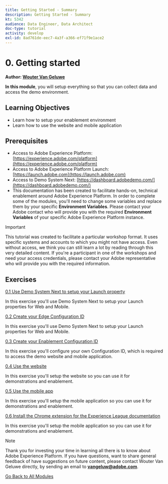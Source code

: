 ```yaml
---
title: Getting Started - Summary
description: Getting Started - Summary
kt: 5342
audience: Data Engineer, Data Architect
doc-type: tutorial
activity: develop
exl-id: 8ad761de-eec7-4a3f-a366-ef71f9e1ace2
---
```

# 0. Getting started

**Author: [Wouter Van Geluwe](https://www.linkedin.com/in/woutervangeluwe/)**

**In this module**, you will setup everything so that you can collect data and access the demo environment.

## Learning Objectives

- Learn how to setup your enablement environment
- Learn how to use the website and mobile application

## Prerequisites

- Access to Adobe Experience Platform: [https://experience.adobe.com/platform](https://experience.adobe.com/platform)
- Access to Adobe Experience Platform Launch: [https://launch.adobe.com](https://launch.adobe.com)
- Access to Demo System Next: [https://dashboard.adobedemo.com/](https://dashboard.adobedemo.com/)
- This documentation has been created to facilitate hands-on, technical enablement around Adobe Experience Platform. In order to complete some of the modules, you'll need to change some variables and replace them by your specific **Environment Variables**. Please contact your Adobe contact who will provide you with the required **Environment Variables** of your specific Adobe Experience Platform instance.

>[!IMPORTANT] 
>
>This tutorial was created to facilitate a particular workshop format. It uses specific systems and accounts to which you might not have access. Even without access, we think you can still learn a lot by reading through this very detailed content. If you're a participant in one of the workshops and need your access credentials, please contact your Adobe representative who will provide you with the required information.


## Exercises

[0.1 Use Demo System Next to setup your Launch property](./ex1.md)

In this exercise you'll use Demo System Next to setup your Launch properties for Web and Mobile.

[0.2 Create your Edge Configuration ID](./ex2.md)

In this exercise you'll use Demo System Next to setup your Launch properties for Web and Mobile.

[0.3 Create your Enablement Configuration ID](./ex3.md)

In this exercise you'll configure your own Configuration ID, which is required to access the demo website and mobile application.

[0.4 Use the website](./ex4.md)

In this exercise you'll setup the website so you can use it for demonstrations and enablement.

[0.5 Use the mobile app](./ex5.md)

In this exercise you'll setup the mobile application so you can use it for demonstrations and enablement.

[0.6 Install the Chrome extension for the Experience League documentation](./ex6.md)

In this exercise you'll setup the mobile application so you can use it for demonstrations and enablement.

>[!NOTE]
>
>Thank you for investing your time in learning all there is to know about Adobe Experience Platform. If you have questions, want to share general feedback of have suggestions on future content, please contact Wouter Van Geluwe directly, by sending an email to **vangeluw@adobe.com**.

[Go Back to All Modules](../../overview.md)
